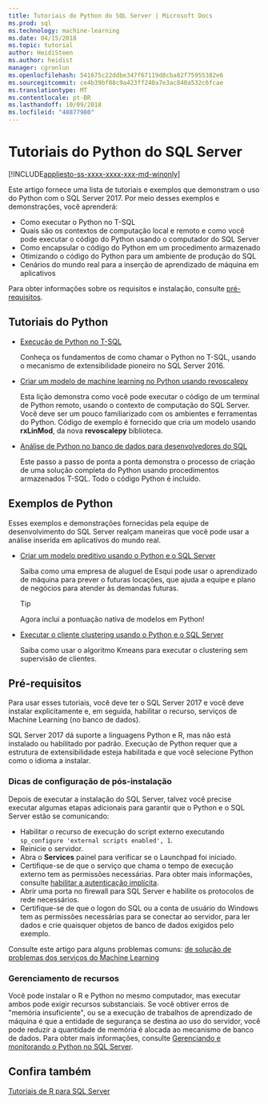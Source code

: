 ```yaml
---
title: Tutoriais do Python do SQL Server | Microsoft Docs
ms.prod: sql
ms.technology: machine-learning
ms.date: 04/15/2018
ms.topic: tutorial
author: HeidiSteen
ms.author: heidist
manager: cgronlun
ms.openlocfilehash: 541675c22ddbe347f67119d8cba82f75955382e6
ms.sourcegitcommit: ce4b39bf88c9a423ff240a7e3ac840a532c6fcae
ms.translationtype: MT
ms.contentlocale: pt-BR
ms.lasthandoff: 10/09/2018
ms.locfileid: "48877980"
---
```

# <a name="sql-server-python-tutorials"></a>Tutoriais do Python do SQL Server
[!INCLUDE[appliesto-ss-xxxx-xxxx-xxx-md-winonly](../../includes/appliesto-ss-xxxx-xxxx-xxx-md-winonly.md)]

Este artigo fornece uma lista de tutoriais e exemplos que demonstram o uso do Python com o SQL Server 2017. Por meio desses exemplos e demonstrações, você aprenderá:

+ Como executar o Python no T-SQL
+ Quais são os contextos de computação local e remoto e como você pode executar o código do Python usando o computador do SQL Server
+ Como encapsular o código do Python em um procedimento armazenado
+ Otimizando o código do Python para um ambiente de produção do SQL
+ Cenários do mundo real para a inserção de aprendizado de máquina em aplicativos

Para obter informações sobre os requisitos e instalação, consulte [pré-requisitos](#bkmk_Prerequisites).

## <a name="bkmk_pythontutorials"></a>Tutoriais do Python

+ [Execução de Python no T-SQL](run-python-using-t-sql.md)

   Conheça os fundamentos de como chamar o Python no T-SQL, usando o mecanismo de extensibilidade pioneiro no SQL Server 2016.

+ [Criar um modelo de machine learning no Python usando revoscalepy](use-python-revoscalepy-to-create-model.md)

   Esta lição demonstra como você pode executar o código de um terminal de Python remoto, usando o contexto de computação do SQL Server. Você deve ser um pouco familiarizado com os ambientes e ferramentas do Python. Código de exemplo é fornecido que cria um modelo usando **rxLinMod**, da nova **revoscalepy** biblioteca. 

+ [Análise de Python no banco de dados para desenvolvedores do SQL](sqldev-in-database-python-for-sql-developers.md)

    Este passo a passo de ponta a ponta demonstra o processo de criação de uma solução completa do Python usando procedimentos armazenados T-SQL. Todo o código Python é incluído.


## <a name="python-samples"></a>Exemplos de Python

Esses exemplos e demonstrações fornecidas pela equipe de desenvolvimento do SQL Server realçam maneiras que você pode usar a análise inserida em aplicativos do mundo real.

+ [Criar um modelo preditivo usando o Python e o SQL Server](https://microsoft.github.io/sql-ml-tutorials/python/rentalprediction/)

  Saiba como uma empresa de aluguel de Esqui pode usar o aprendizado de máquina para prever o futuras locações, que ajuda a equipe e plano de negócios para atender às demandas futuras.

  > [!TIP]
  > Agora inclui a pontuação nativa de modelos em Python!

+ [Executar o cliente clustering usando o Python e o SQL Server](https://microsoft.github.io/sql-ml-tutorials/python/customerclustering/)

    Saiba como usar o algoritmo Kmeans para executar o clustering sem supervisão de clientes.

## <a name="bkmk_Prerequisites"></a>Pré-requisitos

Para usar esses tutoriais, você deve ter o SQL Server 2017 e você deve instalar explicitamente e, em seguida, habilitar o recurso, serviços de Machine Learning (no banco de dados). 

SQL Server 2017 dá suporte a linguagens Python e R, mas não está instalado ou habilitado por padrão. Execução de Python requer que a estrutura de extensibilidade esteja habilitada e que você selecione Python como o idioma a instalar. 

### <a name="post-installation-configuration-tips"></a>Dicas de configuração de pós-instalação

Depois de executar a instalação do SQL Server, talvez você precise executar algumas etapas adicionais para garantir que o Python e o SQL Server estão se comunicando:

+ Habilitar o recurso de execução do script externo executando `sp_configure 'external scripts enabled', 1`.
+ Reinicie o servidor. 
+ Abra o **Services** painel para verificar se o Launchpad foi iniciado. 
+ Certifique-se de que o serviço que chama o tempo de execução externo tem as permissões necessárias. Para obter mais informações, consulte [habilitar a autenticação implícita](../security/add-sqlrusergroup-to-database.md).
+ Abrir uma porta no firewall para SQL Server e habilite os protocolos de rede necessários.
+ Certifique-se de que o logon do SQL ou a conta de usuário do Windows tem as permissões necessárias para se conectar ao servidor, para ler dados e crie quaisquer objetos de banco de dados exigidos pelo exemplo.

Consulte este artigo para alguns problemas comuns: [de solução de problemas dos serviços do Machine Learning](../machine-learning-troubleshooting-faq.md)

### <a name="resource-management"></a>Gerenciamento de recursos

Você pode instalar o R e Python no mesmo computador, mas executar ambos pode exigir recursos substanciais. Se você obtiver erros de "memória insuficiente", ou se a execução de trabalhos de aprendizado de máquina é que a entidade de segurança se destina ao uso do servidor, você pode reduzir a quantidade de memória é alocada ao mecanismo de banco de dados. Para obter mais informações, consulte [Gerenciando e monitorando o Python no SQL Server](../python/managing-and-monitoring-python-solutions.md).

## <a name="see-also"></a>Confira também

[Tutoriais de R para SQL Server](sql-server-r-tutorials.md)
